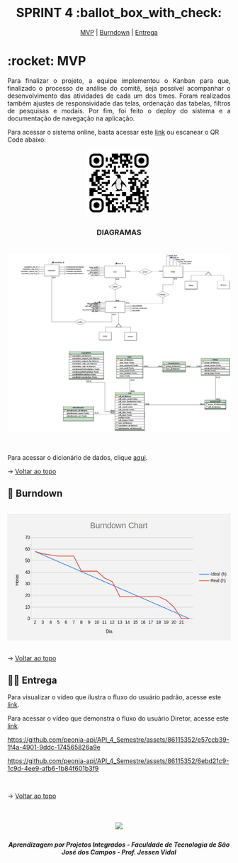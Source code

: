 <br id="topo">
 
<h1 align="center"> SPRINT 4 :ballot_box_with_check: </h1>

<p align="center">
    <a href="#mvp">MVP</a> | 
    <a href="#burndown">Burndown</a> | 
    <a href="#entrega">Entrega</a>
</p>

<span id="mvp">
 
<h1> :rocket: MVP </h1>
<p align="justify">Para finalizar o projeto, a equipe implementou o Kanban para que, finalizado o processo de análise do comitê, seja possível acompanhar o desenvolvimento das atividades de cada um dos times. Foram realizados também ajustes de responsividade das telas, ordenação das tabelas, filtros de pesquisas e modais. Por fim, foi feito o deploy do sistema e a documentação de navegação na aplicação.
<br>
</p>

Para acessar o sistema online, basta acessar este [link](http://35.233.194.15/) ou escanear o QR Code abaixo:
    
<div align="center">
    <img src="../imagens/QRCode-Servidor.jpeg" alt="QR Code para acesso à aplicação" height="30%" width="30%">
</div>


<h3 align="center" id="diagramas"> DIAGRAMAS </h3>
<h1 align="center">
    <img src="../imagens/DERsprint3.jpg" align="center"/>
 <br>
    <img src="../imagens/LOGICO_DERsprint3.jpg" align="center"/>
</h1>
<br>

Para acessar o dicionário de dados, clique [aqui](https://github.com/peonia-api/API_4_Semestre/blob/main/documenta%C3%A7%C3%A3o/Dicion%C3%A1rios%20de%20Dados.pdf).
 
 
→ [Voltar ao topo](#topo)
  
<span id="burndown">
 
## :pushpin: Burndown
<br>
     <img src="../imagens/Burndown-4a%20sprint.jpeg" align="center"/>
<br>
 <br>

→ [Voltar ao topo](#topo)
  
 <span id="entrega">
 
## 👩‍💻 Entrega

Para visualizar o vídeo que ilustra o fluxo do usuário padrão, acesse este [link](https://clipchamp.com/watch/8KruCz3Wpls).
  
  
Para acessar o vídeo que demonstra o fluxo do usuário Diretor, acesse este [link](https://clipchamp.com/watch/tK9AXBtIvTg).


https://github.com/peonia-api/API_4_Semestre/assets/86115352/e57ccb39-1f4a-4901-9ddc-174565826a9e



https://github.com/peonia-api/API_4_Semestre/assets/86115352/6ebd21c9-1c9d-4ee9-afb6-1b84f601b3f9


  
<br>
   
 → [Voltar ao topo](#topo)
   
<h1 align="center"> <img src="https://fatecsjc-prd.azurewebsites.net/images/logo/fatecsjc_400x192.png" height="70"  align="auto">
<h5 align="center"> Aprendizagem por Projetos Integrados - Faculdade de Tecnologia de São José dos Campos - Prof. Jessen Vidal </h5>
